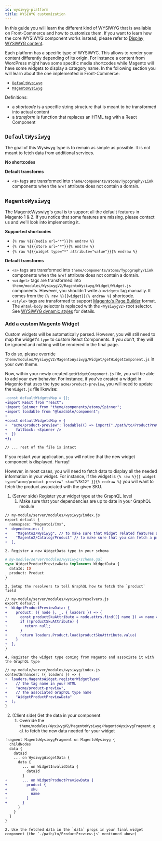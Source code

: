 ```yaml
---
id: wysiwyg-platform
title: WYSIWYG customization
---
```


In this guide you will learn the different kind of WYSIWYG that is available on Front-Commerce and how to customize them. If you want to learn how the core WYSIWYG component works instead, please refer to [Display WYSIWYG content](./wysiwyg.html).

Each platform has a specific type of WYSIWYG. This allows to render your content differently depending of its origin. For instance a content from WordPress might have some specific media shortcodes while Magento will have some widgets to display a category name. In the following section you will learn about the one implemented in Front-Commerce:

* [`DefaultWysiwyg`](#DefaultWysiwyg)
* [`MagentoWysiwyg`](#MagentoWysiwyg)

Definitions:
* a *shortcode* is a specific string structure that is meant to be transformed into actual content
* a *transform* is function that replaces an HTML tag with a React Component

## `DefaultWysiwyg`

The goal of this Wysiwyg type is to remain as simple as possible. It is not meant to fetch data from additional services.

**No shortcodes**

**Default transforms**

* `<a>` tags are transformed into `theme/components/atoms/Typography/Link` components when the `href` attribute does not contain a domain.

## `MagentoWysiwyg`

The MagentoWyswiyg's goal is to support all the default features in Magento 1 & 2. If you notice that some features are missing, please contact us and we'll look into implementing it.

**Supported shortcodes**

* `{% raw %}{{media url="*"}}{% endraw %}`
* `{% raw %}{{store url="*"}}{% endraw %}`
* `{% raw %}{{widget type="*" attribute="value"}}{% endraw %}`

**Default transforms**

* `<a>` tags are transformed into `theme/components/atoms/Typography/Link` components when the `href` attribute does not contain a domain.
* `<widget>` tags are transformed into `theme/modules/WysiwygV2/MagentoWysiwyg/Widget/Widget.js` components. However, you shouldn't write a `<widget>` tag manually. It comes from the `{% raw %}{{widget}}{% endraw %}` shortcode.
* `<style>` tags are transformed to support [Magento's Page Builder](/docs/magento2/page-builder.html) format. The `#html-body` selector is replaced with the `<WysiwygV2>` root selector. See [WYSIWYG dynamic styles](/docs/advanced/theme/wysiwyg.html#Dynamic-styles) for details.

### Add a custom Magento Widget

Custom widgets will be automatically parsed. However, you will still need to map the widget's `type` to custom React Components. If you don't, they will be ignored and nothing will be rendered in the final page.

To do so, please override `theme/modules/WysiwygV2/MagentoWysiwyg/Widget/getWidgetComponent.js` in your own theme.

Now, within your newly created `getWidgetComponent.js` file, you will be able to add your own behavior. For instance, if you've created a widget in Magento that uses the type `acme/product-preview`, you will need to update the `Widget.js` file likewise:

```diff
-const defaultWidgetsMap = {};
+import React from "react";
+import Spinner from "theme/components/atoms/Spinner";
+import loadable from "@loadable/component";
+
+const defaultWidgetsMap = {
+  "acme/product-preview": loadable(() => import("./path/to/ProductPreview.js"), {
+    fallback: <Spinner />
+  })
+};

// ... rest of the file is intact
```

If you restart your application, you will notice that the new widget component is displayed. Hurray!

However, in most cases, you will need to fetch data to display all the needed information in your widget. For instance, if the widget is `{% raw %}{{ widget type="acme/product-preview" sku="VSK12" }}{% endraw %}` you will want to fetch the product associated with the given SKU.

1. (Server side) Register your widget type at the GraphQL level
    1. Make sure that your dependencies are up to date in your GraphQL module
```diff
// my-module/server/modules/wysiwyg/index.js
export default {
  namespace: "Magento1/Cms",
+  dependencies: [
+    "Magento2/Wysiwyg", // to make sure that Widget related features are available
+    "Magento2/Catalog/Product" // to make sure that you can fetch a product in your Wysiwyg data
+  ],
```
    2. Register a new WidgetData type in your schema
```graphql
# my-module/server/modules/wysiwyg/schema.gql
type WidgetProductPreviewData implements WidgetData {
  dataId: ID
  product: Product
}
```
    3. Setup the resolvers to tell GraphQL how to fetch the `product` field
```diff
// my-module/server/modules/wysiwyg/resolvers.js
export default {
+  WidgetProductPreviewData: {
+    product: ({ node }, _, { loaders }) => {
+      const productSkuAttribute = node.attrs.find(({ name }) => name === "sku")
+      if (!productSkuAttribute) {
+        return null;
+      }
+      return loaders.Product.load(productSkuAttribute.value)
+    }
+  },
}
```
    4. Register the widget type coming from Magento and associate it with the GraphQL type
```diff
// my-module/server/modules/wysiwyg/index.js
contextEnhancer: ({ loaders }) => {
+  loaders.MagentoWidget.registerWidgetType(
+    // the tag name in your HTML
+    "acme/product-preview",
+    // The associated GraphQL type name
+    "WidgetProductPreviewData"
+  );
}
```
2. (Client side) Get the data in your component
    1. Override the `theme/modules/WysiwygV2/MagentoWysiwyg/MagentoWysiwygFragment.gql` to fetch the new data needed for your widget
```diff
fragment MagentoWysiwygFragment on MagentoWysiwyg {
  childNodes
  data {
    dataId
    ... on WysiwygWidgetData {
      data {
        ... on WidgetInvalidData {
          dataId
        }
+       ... on WidgetProductPreviewData {
+         product {
+           sku
+           name
+         }
+       }
      }
    }
  }
}
```
    2. Use the fetched data in the `data` props in your final widget component (the `./path/to/ProductPreview.js` mentioned above)
